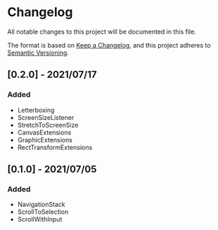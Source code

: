 # Changelog

All notable changes to this project will be documented in this file.

The format is based on [Keep a Changelog](https://keepachangelog.com/en/1.0.0/),
and this project adheres to [Semantic Versioning](https://semver.org/spec/v2.0.0.html).

## [0.2.0] - 2021/07/17

### Added

- Letterboxing
- ScreenSizeListener
- StretchToScreenSize
- CanvasExtensions
- GraphicExtensions
- RectTransformExtensions

## [0.1.0] - 2021/07/05

### Added

- NavigationStack
- ScrollToSelection
- ScrollWithInput
